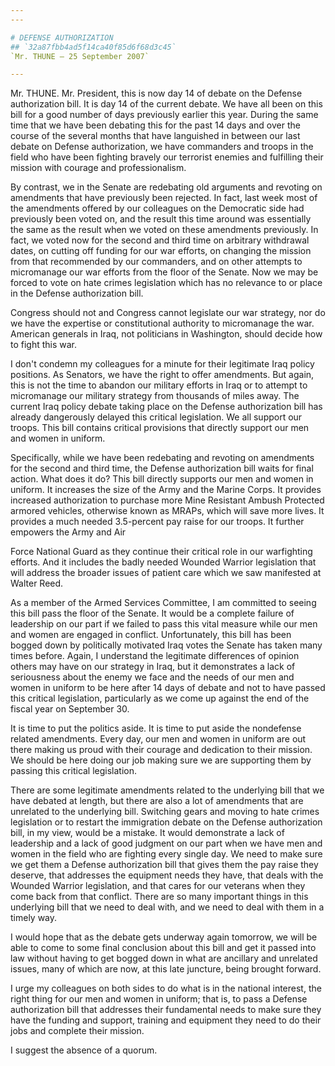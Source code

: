 ```yaml
---
---

# DEFENSE AUTHORIZATION
## `32a87fbb4ad5f14ca40f85d6f68d3c45`
`Mr. THUNE — 25 September 2007`

---
```



Mr. THUNE. Mr. President, this is now day 14 of debate on the Defense 
authorization bill. It is day 14 of the current debate. We have all 
been on this bill for a good number of days previously earlier this 
year. During the same time that we have been debating this for the past 
14 days and over the course of the several months that have languished 
in between our last debate on Defense authorization, we have commanders 
and troops in the field who have been fighting bravely our terrorist 
enemies and fulfilling their mission with courage and professionalism.

By contrast, we in the Senate are redebating old arguments and 
revoting on amendments that have previously been rejected. In fact, 
last week most of the amendments offered by our colleagues on the 
Democratic side had previously been voted on, and the result this time 
around was essentially the same as the result when we voted on these 
amendments previously. In fact, we voted now for the second and third 
time on arbitrary withdrawal dates, on cutting off funding for our war 
efforts, on changing the mission from that recommended by our 
commanders, and on other attempts to micromanage our war efforts from 
the floor of the Senate. Now we may be forced to vote on hate crimes 
legislation which has no relevance to or place in the Defense 
authorization bill.

Congress should not and Congress cannot legislate our war strategy, 
nor do we have the expertise or constitutional authority to micromanage 
the war. American generals in Iraq, not politicians in Washington, 
should decide how to fight this war.

I don't condemn my colleagues for a minute for their legitimate Iraq 
policy positions. As Senators, we have the right to offer amendments. 
But again, this is not the time to abandon our military efforts in Iraq 
or to attempt to micromanage our military strategy from thousands of 
miles away. The current Iraq policy debate taking place on the Defense 
authorization bill has already dangerously delayed this critical 
legislation. We all support our troops. This bill contains critical 
provisions that directly support our men and women in uniform.

Specifically, while we have been redebating and revoting on 
amendments for the second and third time, the Defense authorization 
bill waits for final action. What does it do? This bill directly 
supports our men and women in uniform. It increases the size of the 
Army and the Marine Corps. It provides increased authorization to 
purchase more Mine Resistant Ambush Protected armored vehicles, 
otherwise known as MRAPs, which will save more lives. It provides a 
much needed 3.5-percent pay raise for our troops. It further empowers 
the Army and Air


Force National Guard as they continue their critical role in our 
warfighting efforts. And it includes the badly needed Wounded Warrior 
legislation that will address the broader issues of patient care which 
we saw manifested at Walter Reed.

As a member of the Armed Services Committee, I am committed to seeing 
this bill pass the floor of the Senate. It would be a complete failure 
of leadership on our part if we failed to pass this vital measure while 
our men and women are engaged in conflict. Unfortunately, this bill has 
been bogged down by politically motivated Iraq votes the Senate has 
taken many times before. Again, I understand the legitimate differences 
of opinion others may have on our strategy in Iraq, but it demonstrates 
a lack of seriousness about the enemy we face and the needs of our men 
and women in uniform to be here after 14 days of debate and not to have 
passed this critical legislation, particularly as we come up against 
the end of the fiscal year on September 30.


It is time to put the politics aside. It is time to put aside the 
nondefense related amendments. Every day, our men and women in uniform 
are out there making us proud with their courage and dedication to 
their mission. We should be here doing our job making sure we are 
supporting them by passing this critical legislation.

There are some legitimate amendments related to the underlying bill 
that we have debated at length, but there are also a lot of amendments 
that are unrelated to the underlying bill. Switching gears and moving 
to hate crimes legislation or to restart the immigration debate on the 
Defense authorization bill, in my view, would be a mistake. It would 
demonstrate a lack of leadership and a lack of good judgment on our 
part when we have men and women in the field who are fighting every 
single day. We need to make sure we get them a Defense authorization 
bill that gives them the pay raise they deserve, that addresses the 
equipment needs they have, that deals with the Wounded Warrior 
legislation, and that cares for our veterans when they come back from 
that conflict. There are so many important things in this underlying 
bill that we need to deal with, and we need to deal with them in a 
timely way.

I would hope that as the debate gets underway again tomorrow, we will 
be able to come to some final conclusion about this bill and get it 
passed into law without having to get bogged down in what are ancillary 
and unrelated issues, many of which are now, at this late juncture, 
being brought forward.

I urge my colleagues on both sides to do what is in the national 
interest, the right thing for our men and women in uniform; that is, to 
pass a Defense authorization bill that addresses their fundamental 
needs to make sure they have the funding and support, training and 
equipment they need to do their jobs and complete their mission.

I suggest the absence of a quorum.